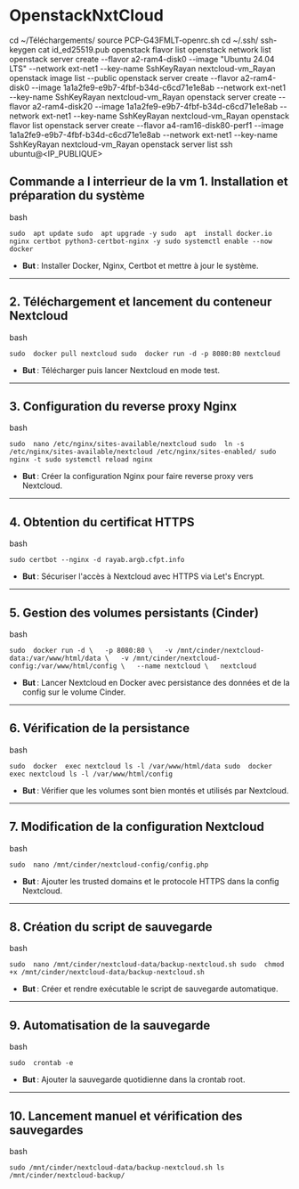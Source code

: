 # OpenstackNxtCloud


cd ~/Téléchargements/
source PCP-G43FMLT-openrc.sh
cd ~/.ssh/
ssh-keygen
cat id_ed25519.pub
openstack flavor list
openstack network list
openstack server create --flavor a2-ram4-disk0 --image "Ubuntu 24.04 LTS" --network ext-net1 --key-name SshKeyRayan nextcloud-vm_Rayan
openstack image list --public
openstack server create --flavor a2-ram4-disk0 --image 1a1a2fe9-e9b7-4fbf-b34d-c6cd71e1e8ab --network ext-net1 --key-name SshKeyRayan nextcloud-vm_Rayan
openstack server create --flavor a2-ram4-disk20 --image 1a1a2fe9-e9b7-4fbf-b34d-c6cd71e1e8ab --network ext-net1 --key-name SshKeyRayan nextcloud-vm_Rayan
openstack flavor list
openstack server create --flavor a4-ram16-disk80-perf1 --image 1a1a2fe9-e9b7-4fbf-b34d-c6cd71e1e8ab --network ext-net1 --key-name SshKeyRayan nextcloud-vm_Rayan
openstack server list
ssh ubuntu@<IP_PUBLIQUE>


Commande a l interrieur de la vm
1\. **Installation et préparation du système**
----------------------------------------------

bash

`sudo  apt update sudo  apt upgrade -y sudo  apt  install docker.io nginx certbot python3-certbot-nginx -y sudo systemctl enable --now docker  `

-   **But** : Installer Docker, Nginx, Certbot et mettre à jour le système.

* * * * *

2\. **Téléchargement et lancement du conteneur Nextcloud**
----------------------------------------------------------

bash

`sudo  docker pull nextcloud sudo  docker run -d -p 8080:80 nextcloud `

-   **But** : Télécharger puis lancer Nextcloud en mode test.

* * * * *

3\. **Configuration du reverse proxy Nginx**
--------------------------------------------

bash

`sudo  nano /etc/nginx/sites-available/nextcloud sudo  ln -s /etc/nginx/sites-available/nextcloud /etc/nginx/sites-enabled/ sudo nginx -t sudo systemctl reload nginx `

-   **But** : Créer la configuration Nginx pour faire reverse proxy vers Nextcloud.

* * * * *

4\. **Obtention du certificat HTTPS**
-------------------------------------

bash

`sudo certbot --nginx -d rayab.argb.cfpt.info `

-   **But** : Sécuriser l'accès à Nextcloud avec HTTPS via Let's Encrypt.

* * * * *

5\. **Gestion des volumes persistants (Cinder)**
------------------------------------------------

bash

`sudo  docker run -d \   -p 8080:80 \   -v /mnt/cinder/nextcloud-data:/var/www/html/data \   -v /mnt/cinder/nextcloud-config:/var/www/html/config \   --name nextcloud \   nextcloud `

-   **But** : Lancer Nextcloud en Docker avec persistance des données et de la config sur le volume Cinder.

* * * * *

6\. **Vérification de la persistance**
--------------------------------------

bash

`sudo  docker  exec nextcloud ls -l /var/www/html/data sudo  docker  exec nextcloud ls -l /var/www/html/config `

-   **But** : Vérifier que les volumes sont bien montés et utilisés par Nextcloud.

* * * * *

7\. **Modification de la configuration Nextcloud**
--------------------------------------------------

bash

`sudo  nano /mnt/cinder/nextcloud-config/config.php `

-   **But** : Ajouter les trusted domains et le protocole HTTPS dans la config Nextcloud.

* * * * *

8\. **Création du script de sauvegarde**
----------------------------------------

bash

`sudo  nano /mnt/cinder/nextcloud-data/backup-nextcloud.sh sudo  chmod +x /mnt/cinder/nextcloud-data/backup-nextcloud.sh `

-   **But** : Créer et rendre exécutable le script de sauvegarde automatique.

* * * * *

9\. **Automatisation de la sauvegarde**
---------------------------------------

bash

`sudo  crontab -e `

-   **But** : Ajouter la sauvegarde quotidienne dans la crontab root.

* * * * *

10\. **Lancement manuel et vérification des sauvegardes**
---------------------------------------------------------

bash

`sudo /mnt/cinder/nextcloud-data/backup-nextcloud.sh ls /mnt/cinder/nextcloud-backup/`
